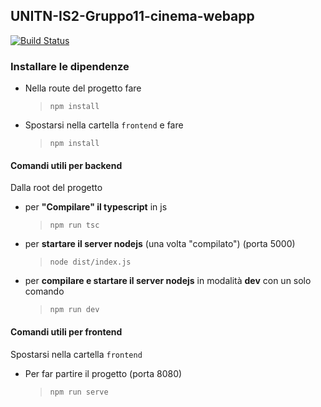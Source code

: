 ## UNITN-IS2-Gruppo11-cinema-webapp

[![Build Status](https://travis-ci.com/Pater999/UNITN-IS2-Gruppo11-cinema-webapp.svg?token=gy2Xbz67HoPW4qxz6TDX&branch=master)](https://travis-ci.com/Pater999/UNITN-IS2-Gruppo11-cinema-webapp)

### Installare le dipendenze

* Nella route del progetto fare
    > `npm install`

* Spostarsi nella cartella `frontend` e fare
    > `npm install`

#### Comandi utili per backend

Dalla root del progetto

* per **"Compilare" il typescript** in js
    > `npm run tsc`

* per **startare il server nodejs** (una volta "compilato") (porta 5000)
    > `node dist/index.js`

* per **compilare e startare il server nodejs** in modalità **dev** con un solo comando
    > `npm run dev`

#### Comandi utili per frontend

Spostarsi nella cartella `frontend`

* Per far partire il progetto (porta 8080)
    > `npm run serve`
